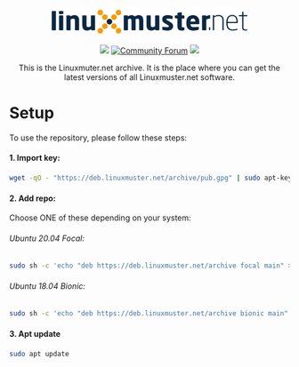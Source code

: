 <p align="center">
   <img src="https://raw.githubusercontent.com/linuxmuster/archive/master/.github/media/lmn-logo.svg" alt="LMN logo" width="70%" />
</p>

<p align="center">
  <a href="https://github.com/linuxmuster/archive/actions/workflows/build-and-deploy.yml"><img src="https://github.com/linuxmuster/archive/actions/workflows/build-and-deploy.yml/badge.svg" /></a>
  <a href="https://ask.linuxmuster.net"><img src="https://img.shields.io/discourse/users?logo=discourse&logoColor=white&server=https%3A%2F%2Fask.linuxmuster.net" alt="Community Forum"/></a>
  <a href="https://www.gnu.org/licenses/agpl-3.0" ><img src="https://img.shields.io/badge/License-AGPL%20v3-blue.svg" /></a>
</p>

<p align="center">
This is the Linuxmuter.net archive. It is the place where you can get the latest versions of all Linuxmuster.net software.
</p>

# Setup
To use the repository, please follow these steps:
#### 1. Import key:
```bash
wget -qO - "https://deb.linuxmuster.net/archive/pub.gpg" | sudo apt-key add -
```
#### 2. Add repo:
Choose ONE of these depending on your system:
###### Ubuntu 20.04 Focal:
```bash
sudo sh -c 'echo "deb https://deb.linuxmuster.net/archive focal main" > /etc/apt/sources.list.d/lmn7.list'
```

###### Ubuntu 18.04 Bionic:
```bash
sudo sh -c 'echo "deb https://deb.linuxmuster.net/archive bionic main" > /etc/apt/sources.list.d/lmn7.list'
```
#### 3. Apt update
```bash
sudo apt update
```
